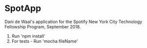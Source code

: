 # SpotApp

Dani de Waal's application for the Spotify New York City Technology Fellowship Program, September 2018.

1.  Run 'npm install'
2.  For tests - Run 'mocha fileName'
